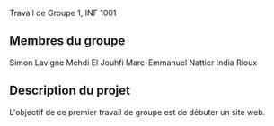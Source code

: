 Travail de Groupe 1, INF 1001


Membres du groupe
-----------------
Simon Lavigne 
Mehdi El Jouhfi 
Marc-Emmanuel Nattier
India Rioux

Description du projet
---------------------
L'objectif de ce  premier travail de groupe est de débuter un site web.